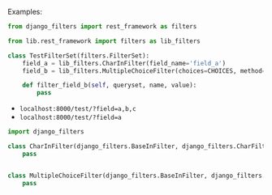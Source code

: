 Examples:
```python title:views.py
from django_filters import rest_framework as filters

from lib.rest_framework import filters as lib_filters

class TestFilterSet(filters.FilterSet):
	field_a = lib_filters.CharInFilter(field_name='field_a')
	field_b = lib_filters.MultipleChoiceFilter(choices=CHOICES, method="field_b")

	def filter_field_b(self, queryset, name, value):
		pass

```
*  `localhost:8000/test/?field=a,b,c`
* `localhost:8000/test/?field=a`
```python title:filters.py
import django_filters

class CharInFilter(django_filters.BaseInFilter, django_filters.CharFilter):
    pass


class MultipleChoiceFilter(django_filters.BaseInFilter, django_filters.ChoiceFilter):
    pass
```
